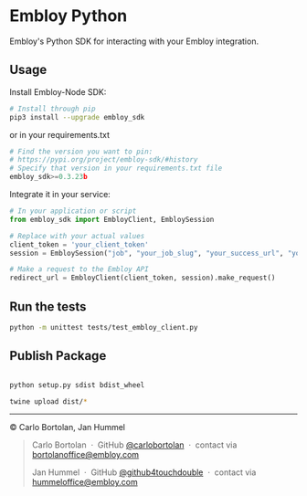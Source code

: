 # Embloy Python

Embloy's Python SDK for interacting with your Embloy integration.

## Usage

Install Embloy-Node SDK:

```Bash
# Install through pip
pip3 install --upgrade embloy_sdk
```

or in your requirements.txt
```python
# Find the version you want to pin:
# https://pypi.org/project/embloy-sdk/#history
# Specify that version in your requirements.txt file
embloy_sdk>=0.3.23b
```

Integrate it in your service:

```Python
# In your application or script
from embloy_sdk import EmbloyClient, EmbloySession

# Replace with your actual values
client_token = 'your_client_token'
session = EmbloySession("job", "your_job_slug", "your_success_url", "your_cancel_url")

# Make a request to the Embloy API
redirect_url = EmbloyClient(client_token, session).make_request()
```

## Run the tests
```Bash
python -m unittest tests/test_embloy_client.py
```

## Publish Package
```Bash

python setup.py sdist bdist_wheel

twine upload dist/*
```

---

© Carlo Bortolan, Jan Hummel

> Carlo Bortolan &nbsp;&middot;&nbsp;
> GitHub [@carlobortolan](https://github.com/carlobortolan) &nbsp;&middot;&nbsp;
> contact via [bortolanoffice@embloy.com](mailto:bortolanoffice@embloy.com)
>
> Jan Hummel &nbsp;&middot;&nbsp;
> GitHub [@github4touchdouble](https://github.com/github4touchdouble) &nbsp;&middot;&nbsp;
> contact via [hummeloffice@embloy.com](mailto:hummeloffice@embloy.com)

